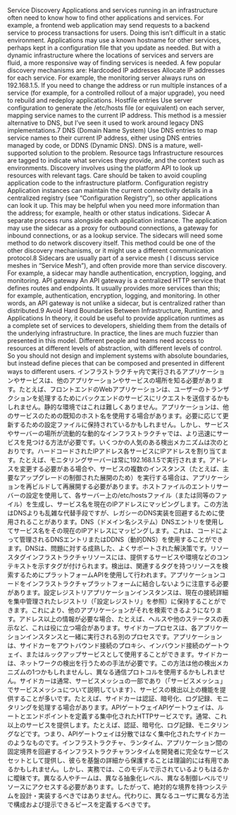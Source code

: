 Service Discovery Applications and services running in an infrastructure often need to know how to find other applications and services. For example, a frontend web application may send requests to a backend service to process transactions for users. Doing this isn’t difficult in a static environment. Applications may use a known hostname for other services, perhaps kept in a configuration file that you update as needed. But with a dynamic infrastructure where the locations of services and servers are fluid, a more responsive way of finding services is needed. A few popular discovery mechanisms are: Hardcoded IP addresses Allocate IP addresses for each service. For example, the monitoring server always runs on 192.168.1.5. If you need to change the address or run multiple instances of a service (for example, for a controlled rollout of a major upgrade), you need to rebuild and redeploy applications. Hostfile entries Use server configuration to generate the /etc/hosts file (or equivalent) on each server, mapping service names to the current IP address. This method is a messier alternative to DNS, but I’ve seen it used to work around legacy DNS implementations.7 DNS (Domain Name System) Use DNS entries to map service names to their current IP address, either using DNS entries managed by code, or DDNS (Dynamic DNS). DNS is a mature, well-supported solution to the problem. Resource tags
Infrastructure resources are tagged to indicate what services they provide, and the context such as environments. Discovery involves using the platform API to look up resources with relevant tags. Care should be taken to avoid coupling application code to the infrastructure platform. Configuration registry Application instances can maintain the current connectivity details in a centralized registry (see “Configuration Registry”), so other applications can look it up. This may be helpful when you need more information than the address; for example, health or other status indications. Sidecar A separate process runs alongside each application instance. The application may use the sidecar as a proxy for outbound connections, a gateway for inbound connections, or as a lookup service. The sidecars will need some method to do network discovery itself. This method could be one of the other discovery mechanisms, or it might use a different communication protocol.8 Sidecars are usually part of a service mesh ( I discuss service meshes in “Service Mesh”), and often provide more than service discovery. For example, a sidecar may handle authentication, encryption, logging, and monitoring. API gateway An API gateway is a centralized HTTP service that defines routes and endpoints. It usually provides more services than this; for example, authentication, encryption, logging, and monitoring. In other words, an API gateway is not unlike a sidecar, but is centralized rather than distributed.9 Avoid Hard Boundaries Between Infrastructure, Runtime, and Applications In theory, it could be useful to provide application runtimes as a complete set of services to developers, shielding them from the details of the underlying infrastructure. In practice, the lines are much fuzzier than presented in this model. Different people and teams need access to resources at different levels of abstraction, with different levels of control. So you should not design and implement systems with absolute boundaries, but instead define pieces that can be composed and presented in different ways to different users.
インフラストラクチャ内で実行されるアプリケーションやサービスは、他のアプリケーションやサービスの場所を知る必要があります。たとえば、フロントエンドのWebアプリケーションは、ユーザーのトランザクションを処理するためにバックエンドのサービスにリクエストを送信するかもしれません。静的な環境ではこれは難しくありません。アプリケーションは、他のサービスのための既知のホスト名を使用する場合があります。必要に応じて更新するための設定ファイルに保持されているかもしれません。しかし、サービスやサーバーの場所が流動的な動的なインフラストラクチャでは、より迅速にサービスを見つける方法が必要です。いくつかの人気のある検出メカニズムは次のとおりです。ハードコードされたIPアドレス各サービスにIPアドレスを割り当てます。たとえば、モニタリングサーバーは常に192.168.1.5で実行されます。アドレスを変更する必要がある場合や、サービスの複数のインスタンス（たとえば、主要なアップグレードの制御された展開のため）を実行する場合は、アプリケーションを再ビルドして再展開する必要があります。ホストファイルのエントリサーバーの設定を使用して、各サーバー上の/etc/hostsファイル（または同等のファイル）を生成し、サービス名を現在のIPアドレスにマッピングします。この方法はDNSよりも乱雑な代替手段ですが、レガシーのDNS実装を回避するために使用されることがあります。DNS（ドメイン名システム）DNSエントリを使用してサービス名をその現在のIPアドレスにマッピングします。これは、コードによって管理されるDNSエントリまたはDDNS（動的DNS）を使用することができます。DNSは、問題に対する成熟した、よくサポートされた解決策です。リソースタグインフラストラクチャリソースには、提供するサービスや環境などのコンテキストを示すタグが付けられます。検出は、関連するタグを持つリソースを検索するためにプラットフォームAPIを使用して行われます。アプリケーションコードをインフラストラクチャプラットフォームに結合しないように注意する必要があります。設定レジストリアプリケーションインスタンスは、現在の接続詳細を集中管理されたレジストリ（「設定レジストリ」を参照）に保持することができます。これにより、他のアプリケーションがそれを検索できるようになります。アドレス以上の情報が必要な場合、たとえば、ヘルスや他のステータスの表示など、これは役に立つ場合があります。サイドカープロセスは、各アプリケーションインスタンスと一緒に実行される別のプロセスです。アプリケーションは、サイドカーをアウトバウンド接続のプロキシ、インバウンド接続のゲートウェイ、またはルックアップサービスとして使用することができます。サイドカーは、ネットワークの検出を行うための手法が必要です。この方法は他の検出メカニズムの1つかもしれませんし、異なる通信プロトコルを使用するかもしれません。サイドカーは通常、サービスメッシュの一部であり（「サービスメッシュ」でサービスメッシュについて説明しています）、サービスの検出以上の機能を提供することが多いです。たとえば、サイドカーは認証、暗号化、ログ記録、モニタリングを処理する場合があります。APIゲートウェイAPIゲートウェイは、ルートとエンドポイントを定義する集中化されたHTTPサービスです。通常、これ以上のサービスを提供します。たとえば、認証、暗号化、ログ記録、モニタリングなどです。つまり、APIゲートウェイは分散ではなく集中化されたサイドカーのようなものです。インフラストラクチャ、ランタイム、アプリケーション間の固定境界を回避するインフラストラクチャランタイムを開発者に完全なサービスセットとして提供し、彼らを基盤の詳細から保護することは理論的には有用であるかもしれません。しかし、実務では、このモデルで示されているよりもはるかに曖昧です。異なる人やチームは、異なる抽象化レベル、異なる制御レベルでリソースにアクセスする必要があります。したがって、絶対的な境界を持つシステムを設計・実装するべきではありません。代わりに、異なるユーザに異なる方法で構成および提示できるピースを定義するべきです。